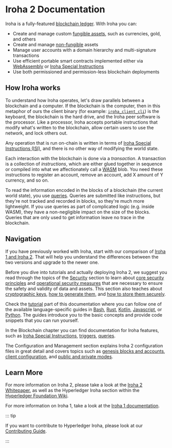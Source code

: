 # Iroha 2 Documentation

Iroha is a fully-featured
[blockchain ledger](guide/glossary.md#blockchain-ledgers). With Iroha you
can:

- Create and manage custom
  [fungible assets](guide/glossary.md#fungible-assets), such as currencies,
  gold, and others
- Create and manage [non-fungible](guide/glossary.md#non-fungible-assets)
  assets
- Manage user accounts with a domain hierarchy and multi-signature
  transactions
- Use efficient portable smart contracts implemented either via
  [WebAssembly](guide/blockchain/wasm.md) or
  [Iroha Special Instructions](guide/blockchain/instructions.md)
- Use both permissioned and permission-less blockchain deployments

## How Iroha works

To understand how Iroha operates, let's draw parallels between a blockchain
and a computer. If the blockchain is the computer, then in this metaphor of
ours the client binary (for example: [`iroha_client_cli`](guide/bash.md))
is the keyboard, the blockchain is the hard drive, and the Iroha peer
software is the processor. Like a processor, Iroha accepts portable
instructions that modify what's written to the blockchain, allow certain
users to use the network, and lock others out.

Any operation that is run on-chain is written in terms of
[Iroha Special Instructions (ISI)](guide/blockchain/instructions.md), and
there is no other way of modifying the world state.

Each interaction with the blockchain is done via a _transaction_. A
transaction is a collection of _instructions_, which are either glued
together in sequence or compiled into what we affectionately call a
[WASM](guide/blockchain/wasm.md) blob. You need these instructions to
register an account, remove an account, add X amount of Y currency, and so
on.

To read the information encoded in the blocks of a blockchain (the current
world state), you use [queries](guide/blockchain/queries.md). Queries are
submitted like instructions, but they're not tracked and recorded in
blocks, so they're much more lightweight. If you use queries as part of
complicated logic (e.g. inside WASM), they have a non-negligible impact on
the size of the blocks. Queries that are only used to get information leave
no trace in the blockchain.

## Navigation

If you have previously worked with Iroha, start with our comparison of
[Iroha 1 and Iroha 2](guide/iroha-2.md). That will help you understand the
differences between the two versions and upgrade to the newer one.

Before you dive into tutorials and actually deploying Iroha 2, we suggest you read through the topics of the [Security](guide/security/index.md) section to learn about [core security principles](guide/security/security-principles.md) and [operational security measures](guide/security/operational-security.md) that are necessary to ensure the safety and validity of data and assets. This section also teaches about [cryptographic keys](guide/security/public-key-cryptography.md), [how to generate them](guide/security/generating-cryptographic-keys.md), and [how to store them securely](guide/security/storing-cryptographic-keys.md).

Check the [tutorial](guide/intro.md) part of this documentation where you
can follow one of the available language-specific guides in
[Bash](guide/bash.md), [Rust](guide/rust.md),
[Kotlin](guide/kotlin-java.md), [Javascript](guide/javascript.md), or
[Python](guide/python.md). The guides introduce you to the basic concepts
and provide code snippets that you can run yourself.

In the Blockchain chapter you can find documentation for Iroha features,
such as [Iroha Special Instructions](guide/blockchain/instructions.md),
[triggers](guide/blockchain/triggers.md),
[queries](guide/blockchain/queries.md).

The Configuration and Management section explains Iroha 2 configuration files in great detail and covers topics such as [genesis blocks and accounts](guide/configure/genesis.md), [client configuration](guide/configure/client-configuration.md), and [public and private modes](guide/configure/modes.md).

## Learn More

For more information on Iroha 2, please take a look at the
[Iroha 2 Whitepaper](https://github.com/hyperledger/iroha/blob/iroha2/docs/source/iroha_2_whitepaper.md),
as well as the Hyperledger Iroha section within the
[Hyperledger Foundation Wiki](https://wiki.hyperledger.org/display/iroha).

For more information on Iroha 1, take a look at the
[Iroha 1 documentation](https://iroha.readthedocs.io/en/develop/index.html).

::: tip

If you want to contribute to Hyperledger Iroha, please look at our
[Contributing Guide](https://github.com/hyperledger/iroha/blob/iroha2-dev/CONTRIBUTING.md).

:::
